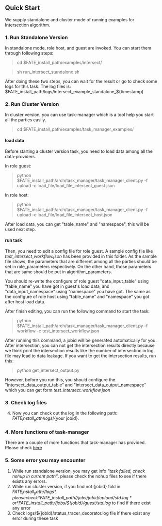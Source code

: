 ## Quick Start

We supply standalone and cluster mode of running examples for Intersection algorithm.

### 1. Run Standalone Version

In standalone mode, role host, and guest are invoked. You can start them through following steps:

> cd $FATE_install_path/examples/intersect/

> sh run_intersect_standalone.sh 

After doing these two steps, you can wait for the result or go to check some logs for this task. The log files is: $FATE_install_path/logs/intersect_example_standalone_${timestamp}

### 2. Run Cluster Version
In cluster version, you can use task-manager which is a tool help you start all the parties easily.
> cd $FATE_install_path/examples/task_manager_examples/

#### load data
Before starting a cluster version task, you need to load data among all the data-providers.

In role guest:
>  python $FATE_install_path/arch/task_manager/task_manager_client.py -f upload -c load_file/load_file_intersect_guest.json

In role host:
>  python $FATE_install_path/arch/task_manager/task_manager_client.py -f upload -c load_file/load_file_intersect_host.json

After load data, you can get "table_name" and "namespace", this will be used next step.

#### run task
Then, you need to edit a config file for role guest. A sample config file like *test_intersect_workflow.json* has been provided in this folder. As the sample file shows, the parameters that are different among all the parties should be set in role_parameters respectively. On the other hand, those parameters that are same should be put in algorithm_parameters.


You should re-write the configure of  role guest "data_input_table" using "table_name" you have got in guest's load data, and "data_input_namespace" using "namespace" you have got. The same as the configure of  role host using "table_name" and "namespace" you got after host load data.


After finish editing, you can run the following command to start the task:

> python $FATE_install_path/arch/task_manager/task_manager_client.py -f workflow -c test_intersect_workflow.json

After running this command, a jobid will be generated automatically for you. After intersection, you can not get the intersection results directly because we think print the intersection results like the number of intersection in log file may lead to data leakage. If you want to get the intersection results, run this:
> python get_intersect_output.py

However, before you run this, you should configure the "intersect_data_output_table" and "intersect_data_output_namespace" which you can get form *test_intersect_workflow.json*

### 3. Check log files

4. Now you can check out the log in the following path: $FATE_install_path/logs/${your jobid}.

### 4. More functions of task-manager

There are a couple of more functions that task-manager has provided. Please check [here](../task_manager_examples/README.md)

### 5. Some error you may encounter
1. While run standalone version, you may get info *"task failed, check nohup in current path"*. please check the nohup files to see if there exists any errors.
2. While run cluster version, if you find not {jobid} fold in  *$FATE_install_path//logs*, please check  *$FATE_install_path//jobs/${jobid}/upload/std.log* or *$FATE_install_path//jobs/${jobid}/guest/std.log* to find if there exist any error
3. Check logs/${jobid}/status_tracer_decorator.log file if there exist any error during these task
 
